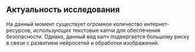 ## Актуальность исследования
На данный момент существует огромное количество интернет-ресурсов, использующих текстовые капчи для обеспечения безопасности. Однако, данный вид капч подвергается большому риску в связи с развитием нейросетей и обработки изображений. 
